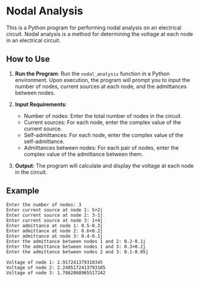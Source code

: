 
# Nodal Analysis

This is a Python program for performing nodal analysis on an electrical circuit. Nodal analysis is a method for determining the voltage at each node in an electrical circuit.

## How to Use

1. **Run the Program**: Run the `nodal_analysis` function in a Python environment. Upon execution, the program will prompt you to input the number of nodes, current sources at each node, and the admittances between nodes.

2. **Input Requirements**:
   - Number of nodes: Enter the total number of nodes in the circuit.
   - Current sources: For each node, enter the complex value of the current source.
   - Self-admittances: For each node, enter the complex value of the self-admittance.
   - Admittances between nodes: For each pair of nodes, enter the complex value of the admittance between them.

3. **Output**: The program will calculate and display the voltage at each node in the circuit.

## Example
```
Enter the number of nodes: 3
Enter current source at node 1: 5+2j
Enter current source at node 2: 3-1j
Enter current source at node 3: 1+4j
Enter admittance at node 1: 0.5-0.3j
Enter admittance at node 2: 0.6+0.2j
Enter admittance at node 3: 0.4-0.1j
Enter the admittance between nodes 1 and 2: 0.2-0.1j
Enter the admittance between nodes 1 and 3: 0.3+0.2j
Enter the admittance between nodes 2 and 3: 0.1-0.05j

Voltage of node 1: 2.917241379310345
Voltage of node 2: 2.2405172413793105
Voltage of node 3: 1.7862068965517242
```
